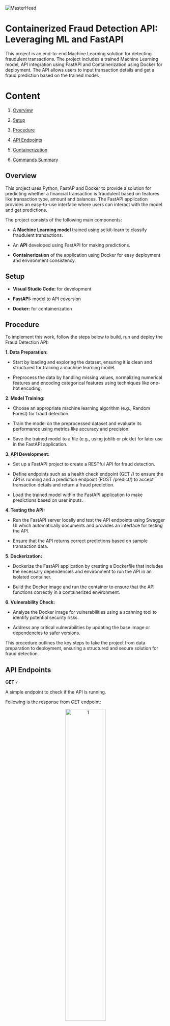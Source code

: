 ![MasterHead](https://github.com/user-attachments/assets/73d78894-4b86-42b0-a6b0-fc725414d275)

# Containerized Fraud Detection API: Leveraging ML and FastAPI

</div align = "justify">

This project is an end-to-end Machine Learning solution for detecting fraudulent transactions. The project includes a trained Machine Learning model, API integration using FastAPI and Containerization using Docker for deployment. The API allows users to input transaction details and get a fraud prediction based on the trained model.

# Content

1. [Overview](#overview)
  
2. [Setup](#setup)

3. [Procedure](#procedure)

4. [API Endpoints](#api-endpoints)
  
5. [Containerization](#containerization)

6. [Commands Summary](#commands-summary)

## Overview

This project uses Python, FastAP and Docker to provide a solution for predicting whether a financial transaction is fraudulent based on features like transaction type, amount and balances. The FastAPI application provides an easy-to-use interface where users can interact with the model and get predictions.

The project consists of the following main components:

- A **Machine Learning model** trained using scikit-learn to classify fraudulent transactions.

- An **API** developed using FastAPI for making predictions.

- **Containerization** of the application using Docker for easy deployment and environment consistency.

## Setup

- **Visual Studio Code:** for development

- **FastAPI:** model to API coversion

- **Docker:** for containerization

## Procedure

To implement this work, follow the steps below to build, run and deploy the Fraud Detection API:

**1. Data Preparation:**

- Start by loading and exploring the dataset, ensuring it is clean and structured for training a machine learning model.

- Preprocess the data by handling missing values, normalizing numerical features and encoding categorical features using techniques like one-hot encoding.

**2. Model Training:**

- Choose an appropriate machine learning algorithm (e.g., Random Forest) for fraud detection.

- Train the model on the preprocessed dataset and evaluate its performance using metrics like accuracy and precision.

- Save the trained model to a file (e.g., using joblib or pickle) for later use in the FastAPI application.

**3. API Development:**

- Set up a FastAPI project to create a RESTful API for fraud detection.

- Define endpoints such as a health check endpoint (GET /) to ensure the API is running and a prediction endpoint (POST /predict/) to accept transaction details and return a fraud prediction.

- Load the trained model within the FastAPI application to make predictions based on user inputs.

**4. Testing the API:**

- Run the FastAPI server locally and test the API endpoints using Swagger UI which automatically documents and provides an interface for testing the API.

- Ensure that the API returns correct predictions based on sample transaction data.

**5. Dockerization:**

- Dockerize the FastAPI application by creating a Dockerfile that includes the necessary dependencies and environment to run the API in an isolated container.

- Build the Docker image and run the container to ensure that the API functions correctly in a containerized environment.

**6. Vulnerability Check:**

- Analyze the Docker image for vulnerabilities using a scanning tool to identify potential security risks.

- Address any critical vulnerabilities by updating the base image or dependencies to safer versions.

This procedure outlines the key steps to take the project from data preparation to deployment, ensuring a structured and secure solution for fraud detection.

## API Endpoints

**GET `/`**

A simple endpoint to check if the API is running.

Following is the response from GET endpoint:

<div align = "center">
    <img src="https://github.com/user-attachments/assets/a8c88163-985b-4147-b313-2d8f073c0b32" alt="1" width="50%">
</div> 

**POST `/predict/`**

This is the main endpoint for fraud prediction. The GET and POST endpoints could be viewed interactively in Fast API Swagger UI.

<div align = "center">
    <img src="https://github.com/user-attachments/assets/8540dd37-da0d-4955-910c-977422701663" alt="1" width="50%">
</div>

Send a JSON payload with the transaction details and the API will return a prediction indicating whether the transaction is fraudulent.

<div align = "center">
    <img src="https://github.com/user-attachments/assets/8986625e-1986-417e-b65a-8c05c8e2e854" alt="1" width="50%">
</div>

Following is the response for testing trasaction values:

<div align = "center">
    <img src="https://github.com/user-attachments/assets/29cf866c-9585-454e-ac4b-8730bbcad11d" alt="1" width="50%">
</div>

## Containerization

- Create a dockerfile in the project repository defining the base image selection (lightweight Python image in our case), working directory, installing dependencies and exposing the ports.

- Start Docker Desktop, build the image and run the Docker container. After proper setup, the container can be viewed as follows:

<div align = "center">
    <img src="https://github.com/user-attachments/assets/be328612-258f-43bf-9d12-dcd4a4ec07ce" alt="1" width="50%">
</div>

- Do the container analysis to check the vulnerabilities. This can ve viewd as shown below: 

<div align = "center">
    <img src="https://github.com/user-attachments/assets/a5c42d7f-bf74-48f9-b310-d3b3ac86c716" alt="1" width="50%">
</div>

**NOTE:-** The critical vulnerability in above container is due to the fact that I have allowed parsing in the API. Since, I am not deploying it anywhere for general purpose, it is ok to ignore this vulnerability. But it's a good practice if we could incorporate token to access the API. 

## Commands Summary

**1. Run FastAPI:** uvicorn app.main:app --reload

**2. Checking API health status:** http://127.0.0.1:8000

**3. Checking FastAPI Swagger UI:** http://127.0.0.1:8000/docs#/

**4. Building Docker image:** docker build -t fraud_detection_api .

**5. Running Docker container:** docker run -d -p 8000:8000 fraud_detection_api

# Credits

**Kaggle:** for the dataset

**NOTE:-** Due to the large dataset, I have uploaded the chunk of the dataset in the repository. So to access the complete dataset, access it [here](https://www.kaggle.com/datasets/sriharshaeedala/financial-fraud-detection-dataset/data).

# Contributing

If you wouldd like to contribute to the project, feel free to fork the repository and submit a pull request. For any issues or feature requests, please open an issue on GitHub.

</div>

# License

This project is licensed under the MIT License. 

